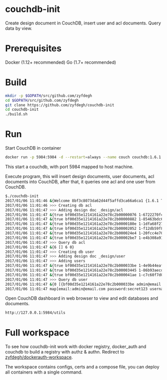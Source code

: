 # couchdb-init
Create design document in CouchDB, insert user and acl documents. Query data by view.

# Prerequisites
Docker (1.12+ recommended)
Go (1.7+ recommended)

# Build
```sh
mkdir -p $GOPATH/src/github.com/zyfdegh
cd $GOPATH/src/github.com/zyfdegh
git clone https://github.com/zyfdegh/couchdb-init
cd couchdb-init
./build.sh
```

# Run
Start CouchDB in container
```sh
docker run -p 5984:5984 -d --restart=always --name couch couchdb:1.6.1
```
This start a couchdb, with port 5984 mapped to host machine.

Execute program, this will insert design documents, user documents, acl documents into CouchDB,
after that, it queries one acl and one user from CouchDB.
```sh
$./couchdb-init
2017/01/06 11:01:46 &{Welcome 8bf3c8073da62d44f5affd3ca66a6ca1 {1.6.1 The Apache Software Foundation} 1.6.1}
2017/01/06 11:01:46 >>> Creating db acl
2017/01/06 11:01:47 >>> Adding design doc _design/acl
2017/01/06 11:01:47 &{true bf00d35e1214161a22e78c2b00000076 1-6722270fc0288e04673d17366318cbba}
2017/01/06 11:01:47 &{true bf00d35e1214161a22e78c2b00000882 1-85463bdc682b280c68e8917b9a7d6557}
2017/01/06 11:01:47 &{true bf00d35e1214161a22e78c2b0000180e 1-1dfa68f27e94527b02a779c857e0a7d7}
2017/01/06 11:01:47 &{true bf00d35e1214161a22e78c2b00002052 1-f12db59f814d38802ab9cb7fa49bda3f}
2017/01/06 11:01:47 &{true bf00d35e1214161a22e78c2b000024e4 1-20fcc4e701e2eaf1c07509c700b66ff1}
2017/01/06 11:01:47 &{true bf00d35e1214161a22e78c2b00002be7 1-e4b308a910931a0c82d49d2b3ca70dc4}
2017/01/06 11:01:47 >>> Query db acl
2017/01/06 11:01:47 &{6 [] 6 0}
2017/01/06 11:01:47 >>> Creating db user
2017/01/06 11:01:47 >>> Adding design doc _design/user
2017/01/06 11:01:47 >>> Adding users
2017/01/06 11:01:47 &{true bf00d35e1214161a22e78c2b000033be 1-4e9b44eafd0fbc6bd4a04c0f73868627}
2017/01/06 11:01:47 &{true bf00d35e1214161a22e78c2b00003445 1-86b93aecd0c17b328c66120eec550f87}
2017/01/06 11:01:47 &{true bf00d35e1214161a22e78c2b000041ae 1-c7c60f7d0d2c7c7f3895333d0580e23a}
2017/01/06 11:01:47 >>> Query db user
2017/01/06 11:01:47 &{0 [{bf00d35e1214161a22e78c2b000033be admin@email.com map[_id:bf00d35e1214161a22e78c2b000033be _rev:1-4e9b44eafd0fbc6bd4a04c0f73868627 email:admin@email.com password:secret123 username:admin] map[]}] 3 0}
2017/01/06 11:01:47 map[email:admin@email.com password:secret123 username:admin _id:bf00d35e1214161a22e78c2b000033be _rev:1-4e9b44eafd0fbc6bd4a04c0f73868627]
```

Open CouchDB dashboard in web browser to view and edit databases and documents. 
```sh
http://127.0.0.1:5984/utils
```

# Full workspace
To see how couchdb-init work with docker registry, docker_auth and couchdb to build a registry with authz & authn.
Redirect to [zyfdegh/dockerauth-workspace](https://github.com/zyfdegh/dockerauth-workspace).

The workspace contains configs, certs and a compose file, you can deploy all containers with a single command.

